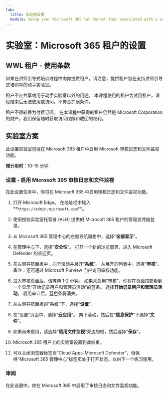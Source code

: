 ```yaml
---
lab:
  title: 实验室设置
  module: Setup your Microsoft 365 lab tenant (not associated with a Learn module)
---
```


# 实验室：Microsoft 365 租户的设置

## WWL 租户 - 使用条款
如果在讲师引导式培训过程中向你提供租户，请注意，提供租户旨在支持讲师引导式培训中的动手实验室。

租户不应共享或用于动手实验室以外的用途。 本课程使用的租户为试用租户，课程结束后无法使用或访问，不符合扩展条件。

租户不得转换为付费订阅。 在本课程中获得的租户仍然是 Microsoft Corporation 的财产，我们保留随时获取访问权限和收回的权利。

## 实验室方案

此设置实验室包括在 Microsoft 365 租户中启用 Microsoft 审核日志和文件监视功能。

**预计用时**：10-15 分钟

### 设置 - 启用 Microsoft 365 审核日志和文件监视

在此设置任务中，你将在 Microsoft 365 中启用审核日志和文件监视功能。  

1. 打开 Microsoft Edge。 在地址栏中输入**`https://admin.microsoft.com`**。

1. 使用授权实验室托管者 (ALH) 提供的 Microsoft 365 租户的管理员凭据登录。

1. 从 Microsoft 365 管理中心的左侧导航窗格中，选择“**全部显示**”。

1. 在管理中心下，选择“**安全性**”。  打开一个新的浏览器页，进入 Microsoft Defender 的欢迎页。

1. 在左侧导航面板中，向下滚动并展开“**系统**”。  从展开的列表中，选择“**审核**”。  备注：还可通过 Microsoft Purview 门户访问审核功能。

1. 进入审核页面后，请等待 1-2 分钟。  如果未启用“审核”，你将在页面顶部看到一个显示“开始记录用户和管理员活动”的蓝条。  选择**开始记录用户和管理员活动**。  启用审计后，蓝色条将消失。

1. 从左侧导航面板的“系统”下，选择“**设置**”。

1. 在“设置”页面中，选择“**云应用**”。   向下滚动，然后在“**信息保护**”下选择“**文件**”。

1. 如果尚未启用，请选择“**启用文件监视**”旁边的框，然后选择“**保存**”。  

1. Microsoft 365 租户上的实验室设置到此结束。
1. 可以关闭浏览器标签页“Cloud Apps-Microsoft Defender”，但保持“Microsoft 365 管理中心”标签页处于打开状态，以供下一个练习使用。

### 审阅

在此设置中，你在 Microsoft 365 中启用了审核日志和文件监视功能。
